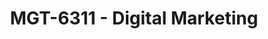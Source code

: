 ---
layout: course
title: MGT-6311 - Digital Marketing
aliases: 
course_id: MGT-6311
permalink: /MGT-6311/
---